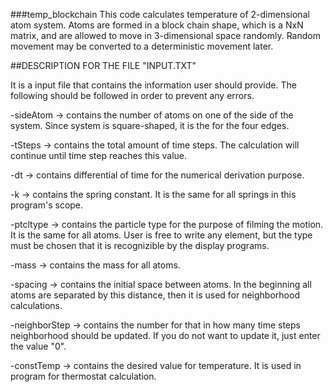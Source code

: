 ###temp_blockchain
This code calculates temperature of 2-dimensional atom system. Atoms are formed in a block chain shape, which is a NxN matrix, and are allowed to move in 3-dimensional space randomly. Random movement may be converted to a deterministic movement later.

##DESCRIPTION FOR THE FILE "INPUT.TXT"

It is a input file that contains the information user should provide. The following should be followed in order to prevent any errors.

-sideAtom -> contains the number of atoms on one of the side of the system. Since system is square-shaped, it is the for the four edges.

-tSteps -> contains the total amount of time steps. The calculation will continue until time step reaches this value.

-dt -> contains differential of time for the numerical derivation purpose.

-k -> contains the spring constant. It is the same for all springs in this program's scope. 

-ptcltype -> contains the particle type for the purpose of filming the motion. It is the same for all atoms. User is free to write any element, but the type must be chosen that it is recognizible by the display programs. 

-mass -> contains the mass for all atoms.

-spacing -> contains the initial space between atoms. In the beginning all atoms are separated by this distance, then it is used for neighborhood calculations.

-neighborStep -> contains the number for that in how many time steps neighborhood should be updated. If you do not want to update it, just enter the value "0".

-constTemp -> contains the desired value for temperature. It is used in program for thermostat calculation.

